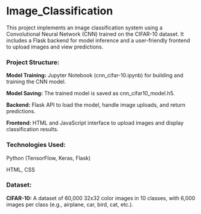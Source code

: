 # Image_Classification
This project implements an image classification system using a Convolutional Neural Network (CNN) trained on the CIFAR-10 dataset. It includes a Flask backend for model inference and a user-friendly frontend to upload images and view predictions.

### Project Structure:

**Model Training:** Jupyter Notebook (cnn_cifar-10.ipynb) for building and training the CNN model.

**Model Saving:** The trained model is saved as cnn_cifar10_model.h5.

**Backend:** Flask API to load the model, handle image uploads, and return predictions.

**Frontend:** HTML and JavaScript interface to upload images and display classification results.

### Technologies Used:

Python (TensorFlow, Keras, Flask)

HTML, CSS


### Dataset:
**CIFAR-10:** A dataset of 60,000 32x32 color images in 10 classes, with 6,000 images per class (e.g., airplane, car, bird, cat, etc.).
